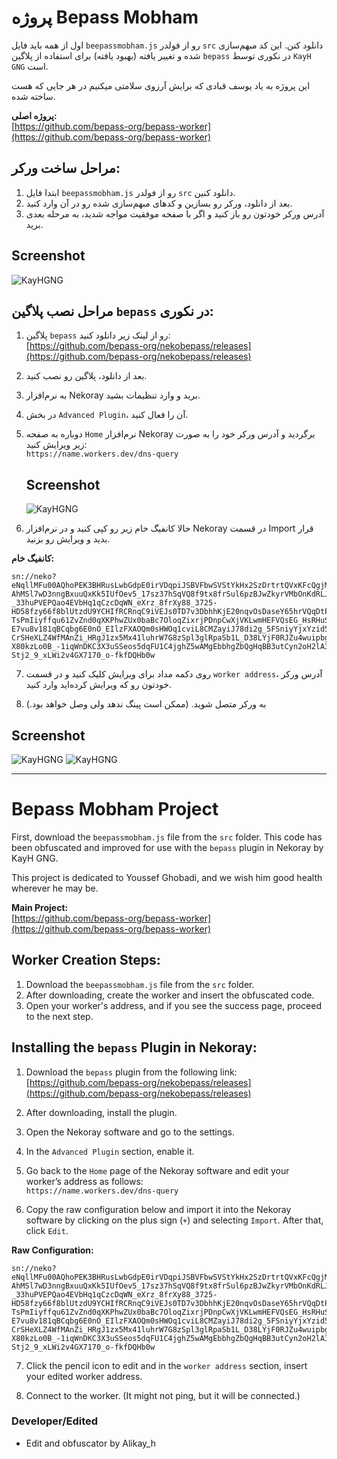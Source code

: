 # پروژه Bepass Mobham

اول از همه باید فایل `beepassmobham.js` رو از فولدر `src` دانلود کنن. این کد مبهم‌سازی شده و تغییر یافته (بهبود یافته) برای استفاده از پلاگین `bepass` در نکوری توسط `KayH GNG` است.

این پروژه به یاد یوسف قبادی که برایش آرزوی سلامتی میکنیم در هر جایی که هست ساخته شده.

**پروژه اصلی:**  
[https://github.com/bepass-org/bepass-worker](https://github.com/bepass-org/bepass-worker)

## مراحل ساخت ورکر:

1. ابتدا فایل `beepassmobham.js` رو از فولدر `src` دانلود کنین.
2. بعد از دانلود، ورکر رو بسازین و کدهای مبهم‌سازی شده رو در آن وارد کنید.
3. آدرس ورکر خودتون رو باز کنید و اگر با صفحه موفقیت مواجه شدید، به مرحله بعدی برید.
## Screenshot
![KayHGNG](https://github.com/kayhgng/bepass/blob/main/images/Screenshot%20(333).png?raw=true)

## مراحل نصب پلاگین `bepass` در نکوری:

1. پلاگین `bepass` رو از لینک زیر دانلود کنید:  
   [https://github.com/bepass-org/nekobepass/releases](https://github.com/bepass-org/nekobepass/releases)
   
2. بعد از دانلود، پلاگین رو نصب کنید.
3. به نرم‌افزار Nekoray برید و وارد تنظیمات بشید.
4. در بخش `Advanced Plugin`، آن را فعال کنید.
5. دوباره به صفحه `Home` نرم‌افزار Nekoray برگردید و آدرس ورکر خود را به صورت زیر ویرایش کنید:  
   `https://name.workers.dev/dns-query`

   ## Screenshot
   ![KayHGNG](https://github.com/kayhgng/bepass/blob/main/images/photo_2025-01-15_10-19-06.jpg?raw=true)
   
7. حالا کانفیگ خام زیر رو کپی کنید و در نرم‌افزار Nekoray در قسمت Import قرار بدید و ویرایش رو بزنید.

**کانفیگ خام:**  
```
sn://neko?eNqllMFu00AQhoPEK3BHRusLwbGdpE0irVDqpiJSBVFbwSVStYkHx2SzDrtrtQVxKFcQgjMSggfgAK-AhMSl7wD3nngBxuuQxKk5IUfOev5_17sz37hSqVQ8f9tx8frSul6pzBJwZkyrVMbOnKdRLJwRzJn6nd-_33huPVEPQao4EVbHq1qCzcDqWN_eXrz_8frXy88_3725-HD58fzy66f8blUtzdU9YCHIfRCRnqC9iVEJs0TD7v3DbhhKjE20nqvOsDaseY65hrVQqDtPU5BnaMdxwMYTODraR3PddfPYAaBB6aN4BkmqUfEyYcQORRxMUjFV-TsPmIiyffqu61ZvZnd0qXKPhwZUx0baBc7OloqZixrjPDnpCwXjVKLwmHEFVQsEG_HsRHuSRTMQmmmTpoV8ksgpyJ4xhVZHy3QZxDkPBD9bWjFjAxaGsYg27CvhMH6WbamBW2plW8oXCjgw0R90RThIpEnHtu9sbTte03X8ZqPTaNTRO0mUVihi_hyZ6FQI4LikI0B3zIQtp-E7vu8v181qBCqbg6E0nO_EIlzFXAOQm0sHWOq1cviL8CMZayiJ78di2g_5FSniyYjxYzid5wdZhUIYpdGxAs2xLLkiYJr0RaxXTwM8VzJO-CrSHeXLZ4WfMAnZi_HRgJ1zx5Mx41luhrW7G8zSpl3glRpaSb1L_D38LYjF0RJZu4wuipbgtm-X80kzLo0B_-1iqWnDKC3X3uSSeos5dqFU1C4jghZ5wAMgEbbhgZbQgHqBB3utCyn2oH2lA3E3dpEPuqDDLrJBscz2Bhd_YxtMmHChe6hnlzcbXc_bylzoMvRgLZmcKkqCOmm7JOiR9g4J2qQVkJ5PWj7p7pKeR9oeafWM2iN7buZso-Stj2_9_xLWi2v4GX7170_o-fkfDQHb0w
```


7. روی دکمه مداد برای ویرایش کلیک کنید و در قسمت `worker address`، آدرس ورکر خودتون رو که ویرایش کرده‌اید وارد کنید.

8. به ورکر متصل شوید. (ممکن است پینگ ندهد ولی وصل خواهد بود.)

## Screenshot
![KayHGNG](https://github.com/kayhgng/bepass/blob/main/images/photo_2025-01-15_10-19-08.jpg?raw=true)
![KayHGNG](https://github.com/kayhgng/bepass/blob/main/images/photo_2025-01-15_10-19-10.jpg?raw=true)

---

# Bepass Mobham Project

First, download the `beepassmobham.js` file from the `src` folder. This code has been obfuscated and improved for use with the `bepass` plugin in Nekoray by KayH GNG.

This project is dedicated to Youssef Ghobadi, and we wish him good health wherever he may be.

**Main Project:**  
[https://github.com/bepass-org/bepass-worker](https://github.com/bepass-org/bepass-worker)

## Worker Creation Steps:

1. Download the `beepassmobham.js` file from the `src` folder.
2. After downloading, create the worker and insert the obfuscated code.
3. Open your worker's address, and if you see the success page, proceed to the next step.

## Installing the `bepass` Plugin in Nekoray:

1. Download the `bepass` plugin from the following link:  
   [https://github.com/bepass-org/nekobepass/releases](https://github.com/bepass-org/nekobepass/releases)
   
2. After downloading, install the plugin.
3. Open the Nekoray software and go to the settings.
4. In the `Advanced Plugin` section, enable it.
5. Go back to the `Home` page of the Nekoray software and edit your worker’s address as follows:  
   `https://name.workers.dev/dns-query`
   
6. Copy the raw configuration below and import it into the Nekoray software by clicking on the plus sign (`+`) and selecting `Import`. After that, click `Edit`.

**Raw Configuration:**  
```
sn://neko?eNqllMFu00AQhoPEK3BHRusLwbGdpE0irVDqpiJSBVFbwSVStYkHx2SzDrtrtQVxKFcQgjMSggfgAK-AhMSl7wD3nngBxuuQxKk5IUfOev5_17sz37hSqVQ8f9tx8frSul6pzBJwZkyrVMbOnKdRLJwRzJn6nd-_33huPVEPQao4EVbHq1qCzcDqWN_eXrz_8frXy88_3725-HD58fzy66f8blUtzdU9YCHIfRCRnqC9iVEJs0TD7v3DbhhKjE20nqvOsDaseY65hrVQqDtPU5BnaMdxwMYTODraR3PddfPYAaBB6aN4BkmqUfEyYcQORRxMUjFV-TsPmIiyffqu61ZvZnd0qXKPhwZUx0baBc7OloqZixrjPDnpCwXjVKLwmHEFVQsEG_HsRHuSRTMQmmmTpoV8ksgpyJ4xhVZHy3QZxDkPBD9bWjFjAxaGsYg27CvhMH6WbamBW2plW8oXCjgw0R90RThIpEnHtu9sbTte03X8ZqPTaNTRO0mUVihi_hyZ6FQI4LikI0B3zIQtp-E7vu8v181qBCqbg6E0nO_EIlzFXAOQm0sHWOq1cviL8CMZayiJ78di2g_5FSniyYjxYzid5wdZhUIYpdGxAs2xLLkiYJr0RaxXTwM8VzJO-CrSHeXLZ4WfMAnZi_HRgJ1zx5Mx41luhrW7G8zSpl3glRpaSb1L_D38LYjF0RJZu4wuipbgtm-X80kzLo0B_-1iqWnDKC3X3uSSeos5dqFU1C4jghZ5wAMgEbbhgZbQgHqBB3utCyn2oH2lA3E3dpEPuqDDLrJBscz2Bhd_YxtMmHChe6hnlzcbXc_bylzoMvRgLZmcKkqCOmm7JOiR9g4J2qQVkJ5PWj7p7pKeR9oeafWM2iN7buZso-Stj2_9_xLWi2v4GX7170_o-fkfDQHb0w
```

7. Click the pencil icon to edit and in the `worker address` section, insert your edited worker address.

8. Connect to the worker. (It might not ping, but it will be connected.)


### Developer/Edited 
- Edit and obfuscator by Alikay_h

